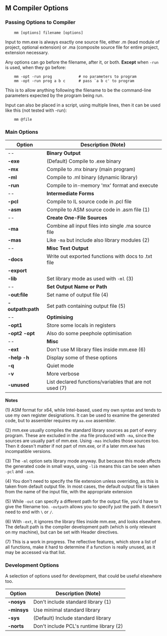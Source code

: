 ## M Compiler Options

### Passing Options to Compiler
````
    mm [options] filename [options]
````
Input to mm.exe is always exactly one source file, either .m (lead module of project, optional extension) or .ma (composite source file for entire project, extension necessary.

Any options can go before the filename, after it, or both. **Except** when `-run` is used, when they go before:
````
    mm -opt -run prog            # no parameters to program
    mm -opt -run prog a b c      # pass `a b c' to program
````
This is to allow anything following the filename to be the command-line parameters expected by the program being run.

Input can also be placed in a script, using multiple lines, then it can be used like this (not tested with -run):
````
    mm @file
````

### Main Options

Option | Description (Note)
--- | ---
-- | **Binary Output**
**-exe** | (Default) Compile to .exe binary
**-mx** | Compile to .mx binary (main program)
**-ml** | Compile to .ml binary (dynamic library)
**-run** | Compile to in-memory 'mx' format and execute
-- | **Intermediate Forms**
**-pcl** | Compile to IL source code in .pcl file
**-asm** | Compile to ASM source code in .asm file (1)
-- | **Create One-File Sources**
**-ma** | Combine all input files into single .ma source file
**-mas** | Like `-ma` but include also library modules (2)
-- | **Misc Text Output**
**-docs** | Write out exported functions with docs to .txt file
**-export** |
**-lib** | Set library mode as used with `-ml` (3)
-- | **Set Output Name or Path**
**-out:file** | Set name of output file (4)
**-outpath:path** | Set path containing output file (5)
-- | **Optimising**
**-opt1** | Store some locals in registers
**-opt2 -opt** | Also do some peephole optimisation
-- | **Misc**
**-ext** | Don't use M library files inside mm.exe (6)
**-help -h** | Display some of these options
**-q** | Quiet mode
**-v** | More verbose
**-unused** | List declared functions/variables that are not used (7)

**Notes**

(1) ASM format for x64, while Intel-based, used my own syntax and tends to use my own register designations. It can be used to examine the generated code, but to assembler requires my `aa.exe` assembler.

(2) mm.exe usually compiles the standard library sources as part of every program. These are excluded in the .ma file produced with `-ma`, since the sources are usually part of mm.exe. Using `-mas` includes those sources too. Then it doesn't matter if not part of mm.exe, or if a later mm.exe has incompatible versions.

(3) The `-ml` option sets library mode anyway. But because this mode affects the generated code in small ways, using `-lib` means this can be seen when `-pcl` and `-asm`.

(4) You don't need to specify the file extension unless overriding, as this is taken from default output file. In most cases, the default output file is taken from the name of the input file, with the appropriate extension

(5) While `-out` can specify a different path for the output file, you'd have to give the filename too. `-outpath` allows you to specify just the path. It doesn't need to end with `\` or `/`.

(6) With `-ext`, it ignores the library files inside mm.exe, and looks elsewhere. The default path is the compiler development path (which is only relevant on my machine), but can be set with Header directives.

(7) This is a work in progress. The reflective features, which store a list of all functions, make it hard to determine if a function is really unused, as it may be accessed via that list.



### Development Options

A selection of options used for development, that could be useful elsewhere too.


Option | Description (Note)
--- | ---
**-nosys** | Don't include standard library (1)
**-minsys** | Use minimal standard library
**-sys** | (Default) Include standard library
**-norts** | Don't include PCL's runtime library (2)

